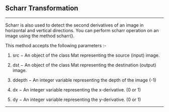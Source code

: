 ## **Scharr Transformation**

---

Scharr is also used to detect the second derivatives of an image in horizontal and vertical directions. You can perform scharr operation on an image using the method scharr(). 

This method accepts the following parameters :-

1. src − An object of the class Mat representing the source (input) image.

2. dst − An object of the class Mat representing the destination (output) image.

3. ddepth − An integer variable representing the depth of the image (-1)

4. dx − An integer variable representing the x-derivative. (0 or 1)

5. dy − An integer variable representing the y-derivative. (0 or 1)

---


